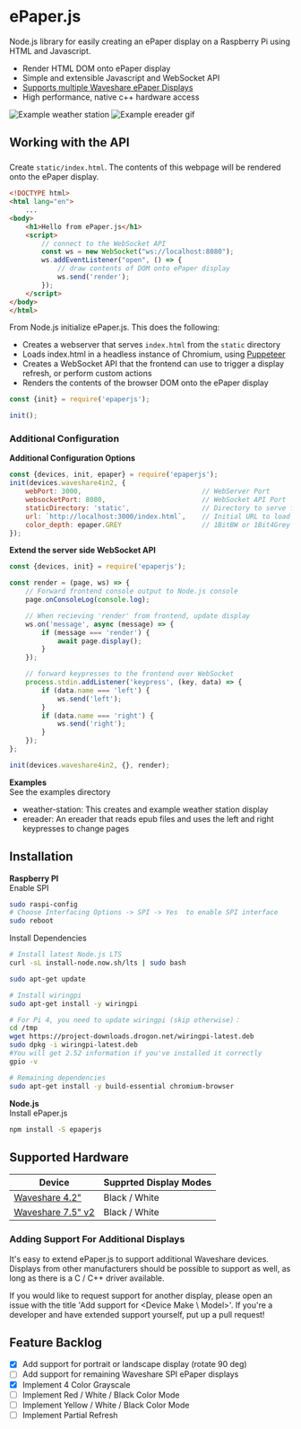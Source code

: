 # ePaper.js
Node.js library for easily creating an ePaper display on a Raspberry Pi using HTML and Javascript.
* Render HTML DOM onto ePaper display
* Simple and extensible Javascript and WebSocket API
* [Supports multiple Waveshare ePaper Displays](#supported-hardware)
* High performance, native c++ hardware access

![Example weather station](images/weather.jpg)
![Example ereader gif](images/ereader.gif)
## Working with the API
###
Create `static/index.html`. The contents of this webpage will be rendered onto the ePaper display.
```html
<!DOCTYPE html>
<html lang="en">
    ...
<body>
    <h1>Hello from ePaper.js</h1>
    <script>
        // connect to the WebSocket API
        const ws = new WebSocket("ws://localhost:8080");
        ws.addEventListener("open", () => {
            // draw contents of DOM onto ePaper display
            ws.send('render');
        });
    </script>
</body>
</html>
```
From Node.js initialize ePaper.js. This does the following:
* Creates a webserver that serves `index.html` from the `static` directory
* Loads index.html in a headless instance of Chromium, using [Puppeteer](https://github.com/puppeteer/puppeteer)
* Creates a WebSocket API that the frontend can use to trigger a display refresh, or perform custom actions
* Renders the contents of the browser DOM onto the ePaper display
```js
const {init} = require('epaperjs');

init();
```
### Additional Configuration
**Additional Configuration Options**
```js
const {devices, init, epaper} = require('epaperjs');
init(devices.waveshare4in2, {
    webPort: 3000,                              // WebServer Port
    websocketPort: 8080,                        // WebSocket API Port
    staticDirectory: 'static',                  // Directory to serve frontend from
    url: `http://localhost:3000/index.html`,    // Initial URL to load
    color_depth: epaper.GREY                    // 1BitBW or 1Bit4Grey
});
```
**Extend the server side WebSocket API**
```js
const {devices, init} = require('epaperjs');

const render = (page, ws) => {
    // Forward frontend console output to Node.js console
    page.onConsoleLog(console.log);

    // When recieving 'render' from frontend, update display
    ws.on('message', async (message) => {
        if (message === 'render') {
            await page.display();
        }
    });

    // forward keypresses to the frontend over WebSocket
    process.stdin.addListener('keypress', (key, data) => {
        if (data.name === 'left') {
            ws.send('left');
        }
        if (data.name === 'right') {
            ws.send('right');
        }
    });
};

init(devices.waveshare4in2, {}, render);
```
**Examples**\
See the examples directory
* weather-station: This creates and example weather station display
* ereader: An ereader that reads epub files and uses the left and right keypresses to change pages

## Installation
**Raspberry PI**\
Enable SPI
``` bash
sudo raspi-config
# Choose Interfacing Options -> SPI -> Yes  to enable SPI interface
sudo reboot
```
Install Dependencies
```bash
# Install latest Node.js LTS
curl -sL install-node.now.sh/lts | sudo bash

sudo apt-get update

# Install wiringpi
sudo apt-get install -y wiringpi

# For Pi 4, you need to update wiringpi (skip otherwise)：
cd /tmp
wget https://project-downloads.drogon.net/wiringpi-latest.deb
sudo dpkg -i wiringpi-latest.deb
#You will get 2.52 information if you've installed it correctly
gpio -v

# Remaining dependencies
sudo apt-get install -y build-essential chromium-browser
```
**Node.js**\
Install ePaper.js
``` bash
npm install -S epaperjs
```

## Supported Hardware
| Device                                                                     | Supprted Display Modes |
| -------------------------------------------------------------------------  | ---------------------- |
| [Waveshare 4.2"](https://www.waveshare.com/4.2inch-e-Paper.htm)            | Black / White          |
| [Waveshare 7.5" v2](https://www.waveshare.com/7.5inch-e-Paper.htm)         | Black / White          |

### Adding Support For Additional Displays
It's easy to extend ePaper.js to support additional Waveshare devices. Displays from other manufacturers should be possible to support as well, as long as there is a C / C++ driver available.

If you would like to request support for another display, please open an issue with the title 'Add support for <Device Make \ Model>'. If you're a developer and have extended support yourself, put up a pull request!

## Feature Backlog
- [x] Add support for portrait or landscape display (rotate 90 deg)
- [ ] Add support for remaining Waveshare SPI ePaper displays
- [x] Implement 4 Color Grayscale
- [ ] Implement Red / White / Black Color Mode
- [ ] Implement Yellow / White / Black Color Mode
- [ ] Implement Partial Refresh
